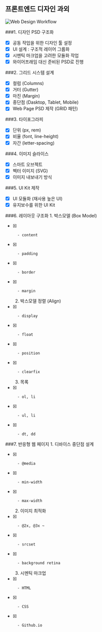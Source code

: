 ## 프론트엔드 디자인 과외

![Web Design Workflow](http://www.fantasky.ch/img/uploads/2014/09/6_web_technology_trends_2013.jpg)

###1. 디자인 PSD 구조화
- [x]	공동 작업을 위한 디자인 툴 설정
- [x]	UI 설계 : 구조적 레이어 그룹화
- [x]	시멘틱 마크업을 고려한 모듈화 작업
- [x]	와이어프래임 대신 준비된 PSD로 진행

###2. 그리드 시스템 설계
- [x]	컬럼 (Columns)
- [x]	거터 (Gutter)
- [x]	마진 (Margin)
- [x]	중단점 (Dasktop, Tablet, Mobile)
- [x]	Web Page PSD 제작 (GRID 패턴)

###3. 타이포그라피
- [x]	단위 (px, rem)
- [x]	비율 (font, line-height)
- [x]	자간 (letter-spacing)

###4. 이미지 슬라이스
- [x]	스마트 오브젝트
- [x]	벡터 이미지 (SVG)
- [x]	이미지 내보내기 방식

###5. UI Kit 제작
- [x]	UI 모듈화 (재사용 높은 UI)
- [x]	유지보수를 위한 UI Kit

###6. 레이아웃 구조화
	1. 박스모델 (Box Model)
- [x]		- content
- [x]		- padding
- [x]		- border
- [x]		- margin

	2. 박스모델 정렬 (Align)
- [x]		- display
- [x]		- float
- [x]		- position
- [x]		- clearfix

	3. 목록
- [x]		- ol, li
- [x]		- ul, li
- [x]		- dt, dd

###7. 반응형 웹 페이지
	1. 디바이스 중단점 설계
- [x]		- @media
- [x]		- min-width
- [x]		- max-width

	2. 이미지 최적화
- [x]		- @2x, @3x ~
- [x]		- srcset
- [x]		- background retina

	3. 시멘틱 마크업
- [x]		- HTML
- [x]		- CSS
- [x]		- Github.io